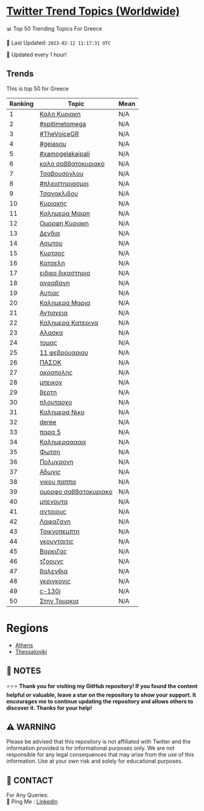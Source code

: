 [Twitter Trend Topics (Worldwide)](https://github.com/ErcinDedeoglu/Twitter-Trend-Topics)
==========


📊 Top 50 Trending Topics For Greece

📆 Last Updated: `2023-02-12 11:17:31 UTC`

🔧 Updated every 1 hour!


## Trends

This is top 50 for Greece

| Ranking | Topic | Mean |
| ------- | ------------ | ------------ |
| 1 | [Καλη Κυριακη](http://twitter.com/search?q=%ce%9a%ce%b1%ce%bb%ce%b7+%ce%9a%cf%85%cf%81%ce%b9%ce%b1%ce%ba%ce%b7) | N/A |
| 2 | [#spitimetomega](http://twitter.com/search?q=%23spitimetomega) | N/A |
| 3 | [#TheVoiceGR](http://twitter.com/search?q=%23TheVoiceGR) | N/A |
| 4 | [#geiasou](http://twitter.com/search?q=%23geiasou) | N/A |
| 5 | [#xamogelakaipali](http://twitter.com/search?q=%23xamogelakaipali) | N/A |
| 6 | [καλο σαββατοκυριακο](http://twitter.com/search?q=%ce%ba%ce%b1%ce%bb%ce%bf+%cf%83%ce%b1%ce%b2%ce%b2%ce%b1%cf%84%ce%bf%ce%ba%cf%85%cf%81%ce%b9%ce%b1%ce%ba%ce%bf) | N/A |
| 7 | [Τσαβουσογλου](http://twitter.com/search?q=%ce%a4%cf%83%ce%b1%ce%b2%ce%bf%cf%85%cf%83%ce%bf%ce%b3%ce%bb%ce%bf%cf%85) | N/A |
| 8 | [#πλειστηριασμοι](http://twitter.com/search?q=%23%cf%80%ce%bb%ce%b5%ce%b9%cf%83%cf%84%ce%b7%cf%81%ce%b9%ce%b1%cf%83%ce%bc%ce%bf%ce%b9) | N/A |
| 9 | [Τσανακλιδου](http://twitter.com/search?q=%ce%a4%cf%83%ce%b1%ce%bd%ce%b1%ce%ba%ce%bb%ce%b9%ce%b4%ce%bf%cf%85) | N/A |
| 10 | [Κυριακης](http://twitter.com/search?q=%ce%9a%cf%85%cf%81%ce%b9%ce%b1%ce%ba%ce%b7%cf%82) | N/A |
| 11 | [Καλημερα Μαιρη](http://twitter.com/search?q=%ce%9a%ce%b1%ce%bb%ce%b7%ce%bc%ce%b5%cf%81%ce%b1+%ce%9c%ce%b1%ce%b9%cf%81%ce%b7) | N/A |
| 12 | [Ομορφη Κυριακη](http://twitter.com/search?q=%ce%9f%ce%bc%ce%bf%cf%81%cf%86%ce%b7+%ce%9a%cf%85%cf%81%ce%b9%ce%b1%ce%ba%ce%b7) | N/A |
| 13 | [Δενδια](http://twitter.com/search?q=%ce%94%ce%b5%ce%bd%ce%b4%ce%b9%ce%b1) | N/A |
| 14 | [Ασωτου](http://twitter.com/search?q=%ce%91%cf%83%cf%89%cf%84%ce%bf%cf%85) | N/A |
| 15 | [Κυρτσος](http://twitter.com/search?q=%ce%9a%cf%85%cf%81%cf%84%cf%83%ce%bf%cf%82) | N/A |
| 16 | [Κατσελη](http://twitter.com/search?q=%ce%9a%ce%b1%cf%84%cf%83%ce%b5%ce%bb%ce%b7) | N/A |
| 17 | [ειδικο δικαστηριο](http://twitter.com/search?q=%ce%b5%ce%b9%ce%b4%ce%b9%ce%ba%ce%bf+%ce%b4%ce%b9%ce%ba%ce%b1%cf%83%cf%84%ce%b7%cf%81%ce%b9%ce%bf) | N/A |
| 18 | [αγραβανη](http://twitter.com/search?q=%ce%b1%ce%b3%cf%81%ce%b1%ce%b2%ce%b1%ce%bd%ce%b7) | N/A |
| 19 | [Αυτιας](http://twitter.com/search?q=%ce%91%cf%85%cf%84%ce%b9%ce%b1%cf%82) | N/A |
| 20 | [Καλημερα Μαρια](http://twitter.com/search?q=%ce%9a%ce%b1%ce%bb%ce%b7%ce%bc%ce%b5%cf%81%ce%b1+%ce%9c%ce%b1%cf%81%ce%b9%ce%b1) | N/A |
| 21 | [Αντιοχεια](http://twitter.com/search?q=%ce%91%ce%bd%cf%84%ce%b9%ce%bf%cf%87%ce%b5%ce%b9%ce%b1) | N/A |
| 22 | [Καλημερα Κατερινα](http://twitter.com/search?q=%ce%9a%ce%b1%ce%bb%ce%b7%ce%bc%ce%b5%cf%81%ce%b1+%ce%9a%ce%b1%cf%84%ce%b5%cf%81%ce%b9%ce%bd%ce%b1) | N/A |
| 23 | [Αλασκα](http://twitter.com/search?q=%ce%91%ce%bb%ce%b1%cf%83%ce%ba%ce%b1) | N/A |
| 24 | [τομας](http://twitter.com/search?q=%cf%84%ce%bf%ce%bc%ce%b1%cf%82) | N/A |
| 25 | [11 φεβρουαριου](http://twitter.com/search?q=11+%cf%86%ce%b5%ce%b2%cf%81%ce%bf%cf%85%ce%b1%cf%81%ce%b9%ce%bf%cf%85) | N/A |
| 26 | [ΠΑΣΟΚ](http://twitter.com/search?q=%ce%a0%ce%91%ce%a3%ce%9f%ce%9a) | N/A |
| 27 | [ακροπολης](http://twitter.com/search?q=%ce%b1%ce%ba%cf%81%ce%bf%cf%80%ce%bf%ce%bb%ce%b7%cf%82) | N/A |
| 28 | [μπεικον](http://twitter.com/search?q=%ce%bc%cf%80%ce%b5%ce%b9%ce%ba%ce%bf%ce%bd) | N/A |
| 29 | [βερτη](http://twitter.com/search?q=%ce%b2%ce%b5%cf%81%cf%84%ce%b7) | N/A |
| 30 | [πλουταρχο](http://twitter.com/search?q=%cf%80%ce%bb%ce%bf%cf%85%cf%84%ce%b1%cf%81%cf%87%ce%bf) | N/A |
| 31 | [Καλημερα Νικο](http://twitter.com/search?q=%ce%9a%ce%b1%ce%bb%ce%b7%ce%bc%ce%b5%cf%81%ce%b1+%ce%9d%ce%b9%ce%ba%ce%bf) | N/A |
| 32 | [deree](http://twitter.com/search?q=deree) | N/A |
| 33 | [παρα 5](http://twitter.com/search?q=%cf%80%ce%b1%cf%81%ce%b1+5) | N/A |
| 34 | [Καλημερααααα](http://twitter.com/search?q=%ce%9a%ce%b1%ce%bb%ce%b7%ce%bc%ce%b5%cf%81%ce%b1%ce%b1%ce%b1%ce%b1%ce%b1) | N/A |
| 35 | [Φωτση](http://twitter.com/search?q=%ce%a6%cf%89%cf%84%cf%83%ce%b7) | N/A |
| 36 | [Πολυχρονη](http://twitter.com/search?q=%ce%a0%ce%bf%ce%bb%cf%85%cf%87%cf%81%ce%bf%ce%bd%ce%b7) | N/A |
| 37 | [Αδωνις](http://twitter.com/search?q=%ce%91%ce%b4%cf%89%ce%bd%ce%b9%cf%82) | N/A |
| 38 | [νικου παππα](http://twitter.com/search?q=%ce%bd%ce%b9%ce%ba%ce%bf%cf%85+%cf%80%ce%b1%cf%80%cf%80%ce%b1) | N/A |
| 39 | [ομορφο σαββατοκυριακο](http://twitter.com/search?q=%ce%bf%ce%bc%ce%bf%cf%81%cf%86%ce%bf+%cf%83%ce%b1%ce%b2%ce%b2%ce%b1%cf%84%ce%bf%ce%ba%cf%85%cf%81%ce%b9%ce%b1%ce%ba%ce%bf) | N/A |
| 40 | [μπενουτα](http://twitter.com/search?q=%ce%bc%cf%80%ce%b5%ce%bd%ce%bf%cf%85%cf%84%ce%b1) | N/A |
| 41 | [αντριους](http://twitter.com/search?q=%ce%b1%ce%bd%cf%84%cf%81%ce%b9%ce%bf%cf%85%cf%82) | N/A |
| 42 | [Λαφαζανη](http://twitter.com/search?q=%ce%9b%ce%b1%cf%86%ce%b1%ce%b6%ce%b1%ce%bd%ce%b7) | N/A |
| 43 | [Τσικνοπεμπτη](http://twitter.com/search?q=%ce%a4%cf%83%ce%b9%ce%ba%ce%bd%ce%bf%cf%80%ce%b5%ce%bc%cf%80%cf%84%ce%b7) | N/A |
| 44 | [γκουνταιτις](http://twitter.com/search?q=%ce%b3%ce%ba%ce%bf%cf%85%ce%bd%cf%84%ce%b1%ce%b9%cf%84%ce%b9%cf%82) | N/A |
| 45 | [Βαρκιζας](http://twitter.com/search?q=%ce%92%ce%b1%cf%81%ce%ba%ce%b9%ce%b6%ce%b1%cf%82) | N/A |
| 46 | [τζοουνς](http://twitter.com/search?q=%cf%84%ce%b6%ce%bf%ce%bf%cf%85%ce%bd%cf%82) | N/A |
| 47 | [βαλενθια](http://twitter.com/search?q=%ce%b2%ce%b1%ce%bb%ce%b5%ce%bd%ce%b8%ce%b9%ce%b1) | N/A |
| 48 | [γκριγκονις](http://twitter.com/search?q=%ce%b3%ce%ba%cf%81%ce%b9%ce%b3%ce%ba%ce%bf%ce%bd%ce%b9%cf%82) | N/A |
| 49 | [c-130j](http://twitter.com/search?q=c-130j) | N/A |
| 50 | [Στην Τουρκια](http://twitter.com/search?q=%ce%a3%cf%84%ce%b7%ce%bd+%ce%a4%ce%bf%cf%85%cf%81%ce%ba%ce%b9%ce%b1) | N/A |



# Regions

* [Athens](</Greece/Athens.md>)
* [Thessaloniki](</Greece/Thessaloniki.md>)



## 📝 NOTES

⭐⭐⭐ **Thank you for visiting my GitHub repository! If you found the content helpful or valuable, leave a star on the repository to show your support. It encourages me to continue updating the repository and allows others to discover it. Thanks for your help!**


## ⚠️ WARNING

Please be advised that this repository is not affiliated with Twitter and the information provided is for informational purposes only. We are not responsible for any legal consequences that may arise from the use of this information. Use at your own risk and solely for educational purposes.


## 📨 CONTACT

 For Any Queries:  
            🏓 Ping Me : [LinkedIn](https://www.linkedin.com/in/ercindedeoglu/)
